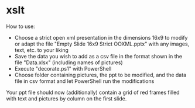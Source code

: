 # xslt
How to use:

- Choose a strict open xml presentation in the dimensions 16x9 to modify or adapt the file "Empty Slide 16x9 Strict OOXML.pptx" with any images, text, etc. to your liking
- Save the data you wish to add as a csv file in the format shown in the file "Data.xlsx" (including names of pictures)
- Execute "decorate.ps1" with PowerShell
- Choose folder containing pictures, the ppt to be modified, and the data file in csv format and let PowerShell run the modifications

Your ppt file should now (additionally) contain a grid of red frames filled with text and pictures by column on the first slide.
